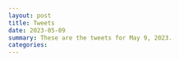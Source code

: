 ```yaml
---
layout: post
title: Tweets
date: 2023-05-09
summary: These are the tweets for May 9, 2023.
categories:
---
```


